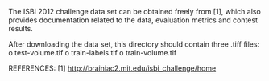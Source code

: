 The ISBI 2012 challenge data set can be obtained freely from [1], which also provides documentation related to the data, evaluation metrics and contest results.

After downloading the data set, this directory should contain three .tiff files:
o test-volume.tif
o train-labels.tif
o train-volume.tif

REFERENCES:
[1] http://brainiac2.mit.edu/isbi_challenge/home

